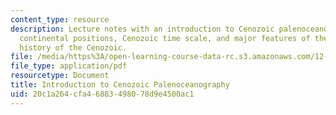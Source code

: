 ```yaml
---
content_type: resource
description: Lecture notes with an introduction to Cenozoic palenoceanography, changing
  continental positions, Cenozoic time scale, and major features of the paleoclimate
  history of the Cenozoic.
file: /media/https%3A/open-learning-course-data-rc.s3.amazonaws.com/12-740-paleoceanography-spring-2008/20c1a264cfa46883498078d9e4500ac1_lec14.pdf
file_type: application/pdf
resourcetype: Document
title: Introduction to Cenozoic Palenoceanography
uid: 20c1a264-cfa4-6883-4980-78d9e4500ac1
---
```

